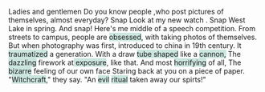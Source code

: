 Ladies and gentlemen
Do you know people ,who post pictures of themselves, almost everyday?
Snap
Look at my new watch .
Snap
West Lake in spring.
And snap!
Here's me middle of a speech competition.
From streets to campus, people are <span style="background:rgba(3, 135, 102, 0.2)">obsessed</span>, with taking photos of themselves.
But when photography was first, introduced to china in 19th century.
It <span style="background:rgba(3, 135, 102, 0.2)">traumatized</span> a generation.
With a draw <span style="background:rgba(3, 135, 102, 0.2)">tube shaped</span> like a <span style="background:rgba(3, 135, 102, 0.2)">cannon,</span>
The <span style="background:rgba(3, 135, 102, 0.2)">dazzling</span> firework at<span style="background:rgba(3, 135, 102, 0.2)"> exposure</span>, like that. 
And most <span style="background:rgba(3, 135, 102, 0.2)">horrifying</span> of all,
The <span style="background:rgba(3, 135, 102, 0.2)">bizarre</span> feeling of our own face 
Staring back at you on a piece of paper.
"<span style="background:rgba(3, 135, 102, 0.2)">Witchcraft</span>," they say.
"An <span style="background:rgba(3, 135, 102, 0.2)">evil</span> <span style="background:rgba(3, 135, 102, 0.2)">ritual</span> taken away our spirts!"






